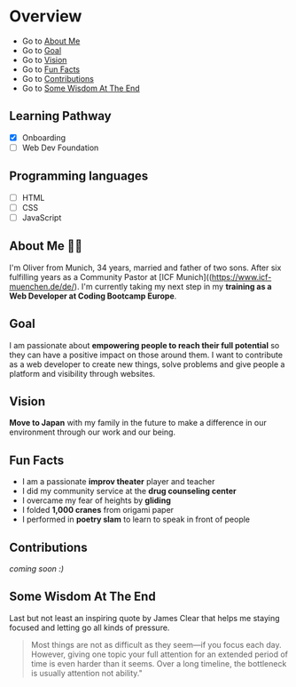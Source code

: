# Overview
- Go to [About Me](#About-Me)
- Go to [Goal](#Goal)
- Go to [Vision](#Vision)
- Go to [Fun Facts](#Fun-Facts)
- Go to [Contributions](#Contributions)
- Go to [Some Wisdom At The End](#Some-Wisdom-At-The-End)


## Learning Pathway
- [x] Onboarding 
- [ ] Web Dev Foundation 

## Programming languages
- [ ] HTML
- [ ] CSS
- [ ] JavaScript

## About Me 🙋‍♂️
I'm Oliver from Munich, 34 years, married and father of two sons. After six fulfilling years as a Community Pastor at [ICF Munich]((https://www.icf-muenchen.de/de/). I'm currently taking my next step in my **training as a Web Developer at Coding Bootcamp Europe**.

## Goal
I am passionate about **empowering people to reach their full potential** so they can have a positive impact on those around them. I want to contribute as a web developer to create new things, solve problems and give people a platform and visibility through websites. 

## Vision
**Move to Japan** with my family in the future to make a difference in our environment through our work and our being. 

## Fun Facts
- I am a passionate **improv theater** player and teacher
- I did my community service at the **drug counseling center** 
- I overcame my fear of heights by **gliding**
- I folded **1,000 cranes** from origami paper
- I performed in **poetry slam** to learn to speak in front of people

## Contributions
_coming soon :)_

## Some Wisdom At The End
Last but not least an inspiring quote by James Clear that helps me staying focused and letting go all kinds of pressure.
> Most things are not as difficult as they seem—if you focus each day. However, giving one topic your full attention for an extended period of time is even harder than it seems. Over a long timeline, the bottleneck is usually attention not ability."
